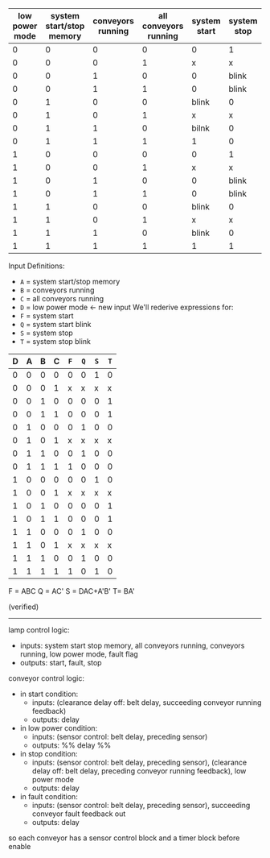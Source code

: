 | low power mode | system start/stop memory | conveyors running | all conveyors running | system start | system stop |
| -------------- | ------------------------ | ----------------- | --------------------- | ------------ | ----------- |
| 0              | 0                        | 0                 | 0                     | 0            | 1           |
| 0              | 0                        | 0                 | 1                     | x            | x           |
| 0              | 0                        | 1                 | 0                     | 0            | blink       |
| 0              | 0                        | 1                 | 1                     | 0            | blink       |
| 0              | 1                        | 0                 | 0                     | blink        | 0           |
| 0              | 1                        | 0                 | 1                     | x            | x           |
| 0              | 1                        | 1                 | 0                     | bilnk        | 0           |
| 0              | 1                        | 1                 | 1                     | 1            | 0           |
| 1              | 0                        | 0                 | 0                     | 0            | 1           |
| 1              | 0                        | 0                 | 1                     | x            | x           |
| 1              | 0                        | 1                 | 0                     | 0            | blink       |
| 1              | 0                        | 1                 | 1                     | 0            | blink       |
| 1              | 1                        | 0                 | 0                     | blink        | 0           |
| 1              | 1                        | 0                 | 1                     | x            | x           |
| 1              | 1                        | 1                 | 0                     | blink        | 0           |
| 1              | 1                        | 1                 | 1                     | 1            | 1           |
Input Definitions:
- `A` = system start/stop memory
- `B` = conveyors running
- `C` = all conveyors running
- `D` = low power mode ← new input
We'll rederive expressions for:
- `F` = system start
- `Q` = system start blink
- `S` = system stop
- `T` = system stop blink

| D   | A   | B   | C   | `F` | `Q` | `S` | `T` |
| --- | --- | --- | --- | --- | --- | --- | --- |
| 0   | 0   | 0   | 0   | 0   | 0   | 1   | 0   |
| 0   | 0   | 0   | 1   | x   | x   | x   | x   |
| 0   | 0   | 1   | 0   | 0   | 0   | 0   | 1   |
| 0   | 0   | 1   | 1   | 0   | 0   | 0   | 1   |
| 0   | 1   | 0   | 0   | 0   | 1   | 0   | 0   |
| 0   | 1   | 0   | 1   | x   | x   | x   | x   |
| 0   | 1   | 1   | 0   | 0   | 1   | 0   | 0   |
| 0   | 1   | 1   | 1   | 1   | 0   | 0   | 0   |
| 1   | 0   | 0   | 0   | 0   | 0   | 1   | 0   |
| 1   | 0   | 0   | 1   | x   | x   | x   | x   |
| 1   | 0   | 1   | 0   | 0   | 0   | 0   | 1   |
| 1   | 0   | 1   | 1   | 0   | 0   | 0   | 1   |
| 1   | 1   | 0   | 0   | 0   | 1   | 0   | 0   |
| 1   | 1   | 0   | 1   | x   | x   | x   | x   |
| 1   | 1   | 1   | 0   | 0   | 1   | 0   | 0   |
| 1   | 1   | 1   | 1   | 1   | 0   | 1   | 0   |
F = ABC
Q = AC'
S = DAC+A'B'
T= BA'

(verified)

---
lamp control logic:
- inputs: system start stop memory,
		all conveyors running,
		conveyors running,
		low power mode,
		fault flag
- outputs: start, fault, stop

conveyor control logic:
- in start condition:
	- inputs: (clearance delay off: belt delay, succeeding conveyor running feedback)
	- outputs: delay
- in low power condition:
	- inputs: (sensor control: belt delay, preceding sensor)
	- outputs: %% delay %%
- in stop condition:
	- inputs: (sensor control: belt delay, preceding sensor), (clearance delay off: belt delay, preceding conveyor running feedback), low power mode
	- outputs: delay
- in fault condition:
	- inputs: (sensor control: belt delay, preceding sensor), succeeding conveyor fault feedback out
	- outputs: delay

so each conveyor has a sensor control block and a timer block before enable

